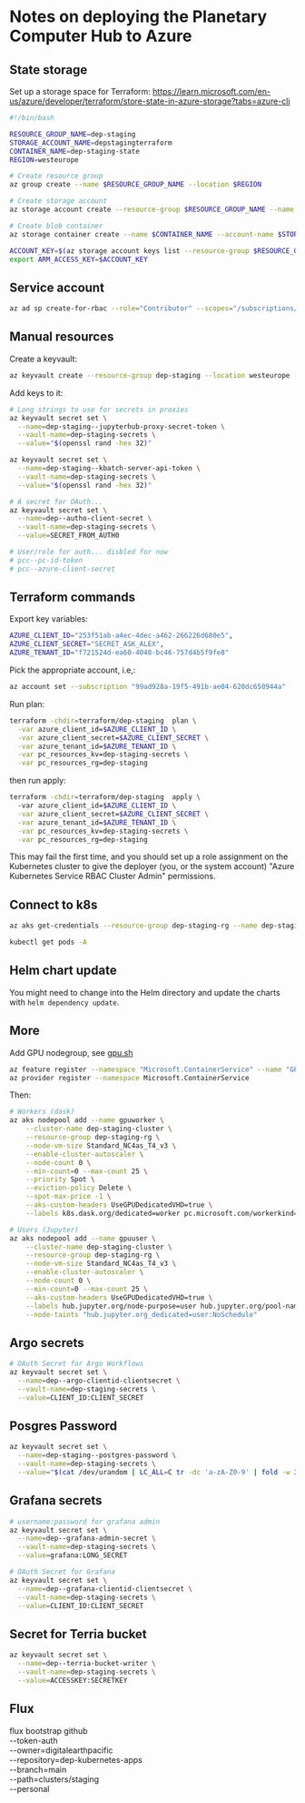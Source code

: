 # Notes on deploying the Planetary Computer Hub to Azure

## State storage

Set up a storage space for Terraform: https://learn.microsoft.com/en-us/azure/developer/terraform/store-state-in-azure-storage?tabs=azure-cli

``` bash
#!/bin/bash

RESOURCE_GROUP_NAME=dep-staging
STORAGE_ACCOUNT_NAME=depstagingterraform
CONTAINER_NAME=dep-staging-state
REGION=westeurope

# Create resource group
az group create --name $RESOURCE_GROUP_NAME --location $REGION

# Create storage account
az storage account create --resource-group $RESOURCE_GROUP_NAME --name $STORAGE_ACCOUNT_NAME --sku Standard_LRS --encryption-services blob

# Create blob container
az storage container create --name $CONTAINER_NAME --account-name $STORAGE_ACCOUNT_NAME
```

``` bash
ACCOUNT_KEY=$(az storage account keys list --resource-group $RESOURCE_GROUP_NAME --account-name $STORAGE_ACCOUNT_NAME --query '[0].value' -o tsv)
export ARM_ACCESS_KEY=$ACCOUNT_KEY
```

## Service account

``` bash
az ad sp create-for-rbac --role="Contributor" --scopes="/subscriptions/99ad928a-19f5-491b-ae04-620dc650944a"
```

## Manual resources

Create a keyvault:

``` bash
az keyvault create --resource-group dep-staging --location westeurope --name dep-staging-secrets
```

Add keys to it:

``` bash
# Long strings to use for secrets in proxies
az keyvault secret set \
  --name=dep-staging--jupyterhub-proxy-secret-token \
  --vault-name=dep-staging-secrets \
  --value="$(openssl rand -hex 32)"

az keyvault secret set \
  --name=dep-staging--kbatch-server-api-token \
  --vault-name=dep-staging-secrets \
  --value="$(openssl rand -hex 32)"

# A secret for OAuth...
az keyvault secret set \
  --name=dep--autho-client-secret \
  --vault-name=dep-staging-secrets \
  --value=SECRET_FROM_AUTH0

# User/role for auth... disbled for now
# pcc--pc-id-token
# pcc--azure-client-secret
```

## Terraform commands

Export key variables:

``` bash
AZURE_CLIENT_ID="253f51ab-a4ec-4dec-a462-266226d680e5",
AZURE_CLIENT_SECRET="SECRET_ASK_ALEX",
AZURE_TENANT_ID="f721524d-ea60-4048-bc46-757d4b5f9fe8"
```

Pick the appropriate account, i.e,:

``` bash
az account set --subscription "99ad928a-19f5-491b-ae04-620dc650944a"
```

Run plan:

``` bash
terraform -chdir=terraform/dep-staging  plan \
  -var azure_client_id=$AZURE_CLIENT_ID \
  -var azure_client_secret=$AZURE_CLIENT_SECRET \
  -var azure_tenant_id=$AZURE_TENANT_ID \
  -var pc_resources_kv=dep-staging-secrets \
  -var pc_resources_rg=dep-staging
```

then run apply:

``` bash
terraform -chdir=terraform/dep-staging  apply \ 
  -var azure_client_id=$AZURE_CLIENT_ID \
  -var azure_client_secret=$AZURE_CLIENT_SECRET \
  -var azure_tenant_id=$AZURE_TENANT_ID \
  -var pc_resources_kv=dep-staging-secrets \
  -var pc_resources_rg=dep-staging
```

This may fail the first time, and you should set up a role assignment
on the Kubernetes cluster to give the deployer (you, or the system account)
"Azure Kubernetes Service RBAC Cluster Admin" permissions.

## Connect to k8s

``` bash
az aks get-credentials --resource-group dep-staging-rg --name dep-staging-cluster

kubectl get pods -A
```

## Helm chart update

You might need to change into the Helm directory and update the charts with
`helm dependency update`.

## More

Add GPU nodegroup, see [gpu.sh](scripts/gpu.sh)

``` bash
az feature register --namespace "Microsoft.ContainerService" --name "GPUDedicatedVHDPreview"
az provider register --namespace Microsoft.ContainerService
```

Then:

``` bash
# Workers (dask)
az aks nodepool add --name gpuworker \
    --cluster-name dep-staging-cluster \
    --resource-group dep-staging-rg \
    --node-vm-size Standard_NC4as_T4_v3 \
    --enable-cluster-autoscaler \
    --node-count 0 \
    --min-count=0 --max-count 25 \
    --priority Spot \
    --eviction-policy Delete \
    --spot-max-price -1 \
    --aks-custom-headers UseGPUDedicatedVHD=true \
    --labels k8s.dask.org/dedicated=worker pc.microsoft.com/workerkind=gpu

# Users (Jupyter)
az aks nodepool add --name gpuuser \
    --cluster-name dep-staging-cluster \
    --resource-group dep-staging-rg \
    --node-vm-size Standard_NC4as_T4_v3 \
    --enable-cluster-autoscaler \
    --node-count 0 \
    --min-count=0 --max-count 25 \
    --aks-custom-headers UseGPUDedicatedVHD=true \
    --labels hub.jupyter.org/node-purpose=user hub.jupyter.org/pool-name=user-alpha-pool pc.microsoft.com/userkind=gpu \
    --node-taints "hub.jupyter.org_dedicated=user:NoSchedule"
```

## Argo secrets

``` bash
# OAuth Secret for Argo Workflows
az keyvault secret set \
  --name=dep--argo-clientid-clientsecret \
  --vault-name=dep-staging-secrets \
  --value=CLIENT_ID:CLIENT_SECRET
```

## Posgres Password

``` bash
az keyvault secret set \
  --name=dep-staging--postgres-password \
  --vault-name=dep-staging-secrets \
  --value="$(cat /dev/urandom | LC_ALL=C tr -dc 'a-zA-Z0-9' | fold -w 32 | sed 1q)"
```

## Grafana secrets

```bash
# username:password for grafana admin
az keyvault secret set \
  --name=dep--grafana-admin-secret \
  --vault-name=dep-staging-secrets \
  --value=grafana:LONG_SECRET
```

``` bash
# OAuth Secret for Grafana
az keyvault secret set \
  --name=dep--grafana-clientid-clientsecret \
  --vault-name=dep-staging-secrets \
  --value=CLIENT_ID:CLIENT_SECRET
```

## Secret for Terria bucket

```bash
az keyvault secret set \
  --name=dep--terria-bucket-writer \
  --vault-name=dep-staging-secrets \
  --value=ACCESSKEY:SECRETKEY
```

## Flux

flux bootstrap github \
  --token-auth \
  --owner=digitalearthpacific \
  --repository=dep-kubernetes-apps \
  --branch=main \
  --path=clusters/staging \
  --personal
